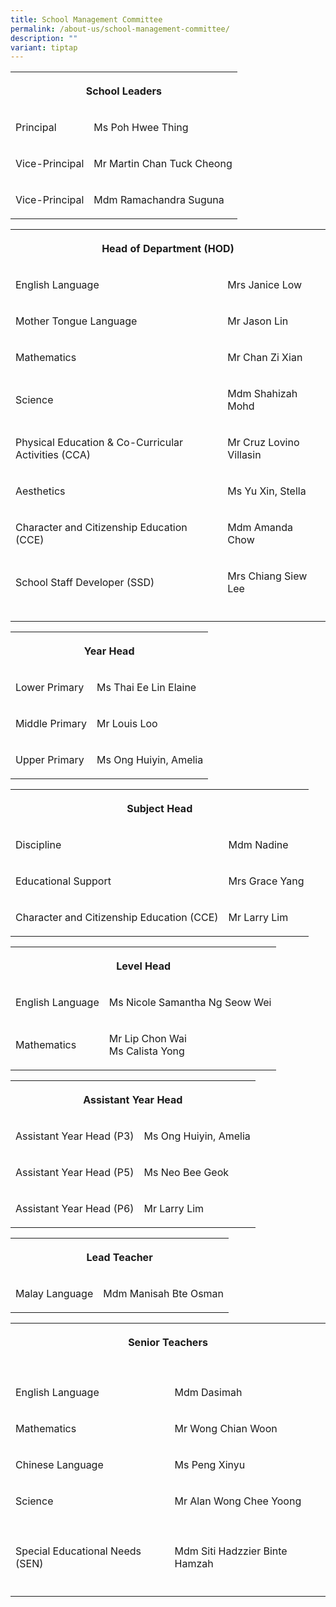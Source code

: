 ```yaml
---
title: School Management Committee
permalink: /about-us/school-management-committee/
description: ""
variant: tiptap
---
```

<table><tbody><tr><th rowspan="1" colspan="2"><p>School Leaders</p></th></tr><tr><td rowspan="1" colspan="1"><p>Principal</p></td><td rowspan="1" colspan="1"><p>Ms Poh Hwee Thing</p></td></tr><tr><td rowspan="1" colspan="1"><p>Vice-Principal</p></td><td rowspan="1" colspan="1"><p>Mr Martin Chan Tuck Cheong</p></td></tr><tr><td rowspan="1" colspan="1"><p>Vice-Principal</p></td><td rowspan="1" colspan="1"><p>Mdm Ramachandra Suguna</p></td></tr></tbody></table><table><tbody><tr><th rowspan="1" colspan="2"><p>Head of Department (HOD)</p></th></tr><tr><td rowspan="1" colspan="1"><p>English Language</p></td><td rowspan="1" colspan="1"><p>Mrs Janice Low</p></td></tr><tr><td rowspan="1" colspan="1"><p>Mother Tongue Language</p></td><td rowspan="1" colspan="1"><p>Mr Jason Lin</p></td></tr><tr><td rowspan="1" colspan="1"><p>Mathematics</p></td><td rowspan="1" colspan="1"><p>Mr Chan Zi Xian</p></td></tr><tr><td rowspan="1" colspan="1"><p>Science</p></td><td rowspan="1" colspan="1"><p>Mdm Shahizah Mohd</p></td></tr><tr><td rowspan="1" colspan="1"><p>Physical Education &amp; Co-Curricular Activities (CCA)</p></td><td rowspan="1" colspan="1"><p>Mr Cruz Lovino Villasin</p></td></tr><tr><td rowspan="1" colspan="1"><p>Aesthetics</p></td><td rowspan="1" colspan="1"><p>Ms Yu Xin, Stella</p></td></tr><tr><td rowspan="1" colspan="1"><p>Character and Citizenship Education (CCE)</p></td><td rowspan="1" colspan="1"><p>Mdm Amanda Chow</p></td></tr><tr><td rowspan="1" colspan="1"><p>School Staff Developer (SSD)</p></td><td rowspan="1" colspan="1"><p>Mrs Chiang Siew Lee</p></td></tr><tr><td rowspan="1" colspan="1"><p></p></td><td rowspan="1" colspan="1"><p></p></td></tr></tbody></table><table><tbody><tr><th rowspan="1" colspan="2"><p>Year Head</p></th></tr><tr><td rowspan="1" colspan="1"><p>Lower Primary</p></td><td rowspan="1" colspan="1"><p>Ms Thai Ee Lin Elaine</p></td></tr><tr><td rowspan="1" colspan="1"><p>Middle Primary</p></td><td rowspan="1" colspan="1"><p>Mr Louis Loo</p></td></tr><tr><td rowspan="1" colspan="1"><p>Upper Primary</p></td><td rowspan="1" colspan="1"><p>Ms Ong Huiyin, Amelia</p></td></tr></tbody></table><table><tbody><tr><th rowspan="1" colspan="2"><p>Subject Head</p></th></tr><tr><td rowspan="1" colspan="1"><p>Discipline</p></td><td rowspan="1" colspan="1"><p>Mdm Nadine</p></td></tr><tr><td rowspan="1" colspan="1"><p>Educational Support</p></td><td rowspan="1" colspan="1"><p>Mrs Grace Yang</p></td></tr><tr><td rowspan="1" colspan="1"><p>Character and Citizenship Education (CCE)</p></td><td rowspan="1" colspan="1"><p>Mr Larry Lim</p></td></tr></tbody></table><table><tbody><tr><th rowspan="1" colspan="2"><p>Level Head</p></th></tr><tr><td rowspan="1" colspan="1"><p>English Language</p></td><td rowspan="1" colspan="1"><p>Ms Nicole Samantha Ng Seow Wei</p></td></tr><tr><td rowspan="1" colspan="1"><p>Mathematics</p></td><td rowspan="1" colspan="1"><p>Mr Lip Chon Wai <br>Ms Calista Yong</p></td></tr></tbody></table><table><tbody><tr><th rowspan="1" colspan="2"><p>Assistant Year Head</p></th></tr><tr><td rowspan="1" colspan="1"><p>Assistant Year Head (P3)</p></td><td rowspan="1" colspan="1"><p>Ms Ong Huiyin, Amelia</p></td></tr><tr><td rowspan="1" colspan="1"><p>Assistant Year Head (P5)</p></td><td rowspan="1" colspan="1"><p>Ms Neo Bee Geok</p></td></tr><tr><td rowspan="1" colspan="1"><p>Assistant Year Head (P6)</p></td><td rowspan="1" colspan="1"><p>Mr Larry Lim</p></td></tr></tbody></table><table><tbody><tr><th rowspan="1" colspan="2"><p>Lead Teacher</p></th></tr><tr><td rowspan="1" colspan="1"><p>Malay Language</p></td><td rowspan="1" colspan="1"><p>Mdm Manisah Bte Osman</p></td></tr></tbody></table><table><tbody><tr><th rowspan="1" colspan="2"><p>Senior Teachers</p></th></tr><tr><td rowspan="1" colspan="1"><p></p></td><td rowspan="1" colspan="1"><p></p></td></tr><tr><td rowspan="1" colspan="1"><p>English Language</p></td><td rowspan="1" colspan="1"><p>Mdm Dasimah</p></td></tr><tr><td rowspan="1" colspan="1"><p>Mathematics</p></td><td rowspan="1" colspan="1"><p>Mr Wong Chian Woon</p></td></tr><tr><td rowspan="1" colspan="1"><p>Chinese Language</p></td><td rowspan="1" colspan="1"><p>Ms Peng Xinyu</p></td></tr><tr><td rowspan="1" colspan="1"><p>Science</p></td><td rowspan="1" colspan="1"><p>Mr Alan Wong Chee Yoong</p></td></tr><tr><td rowspan="1" colspan="1"><p></p></td><td rowspan="1" colspan="1"><p></p></td></tr><tr><td rowspan="1" colspan="1"><p>Special Educational Needs (SEN)</p></td><td rowspan="1" colspan="1"><p>Mdm Siti Hadzzier Binte Hamzah</p></td></tr><tr><td rowspan="1" colspan="1"><p></p></td><td rowspan="1" colspan="1"><p></p></td></tr></tbody></table><p></p>